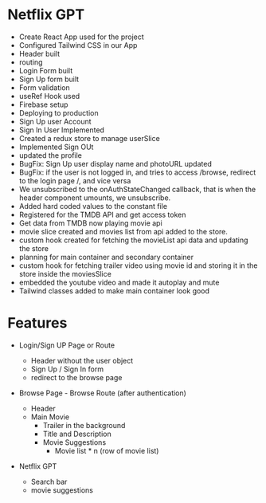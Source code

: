 # Netflix GPT

- Create React App used for the project
- Configured Tailwind CSS in our App
- Header built
- routing 
- Login Form built
- Sign Up form built
- Form validation
- useRef Hook used
- Firebase setup
- Deploying to production
- Sign Up user Account
- Sign In User Implemented
- Created a redux store to manage userSlice
- Implemented Sign OUt
- updated the profile
- BugFix: Sign Up user display name and photoURL updated
- BugFix: if the user is not logged in, and tries to access /browse, redirect to the login page /, and vice versa
- We unsubscribed to the onAuthStateChanged callback, that is when the header component umounts, we unsubscribe.
- Added hard coded values to the constant file
- Registered for the TMDB API and get access token
- Get data from TMDB now playing movie api
- movie slice created and movies list from api added to the store.
- custom hook created for fetching the movieList api data and updating the store
- planning for main container and secondary container
- custom hook for fetching trailer video using movie id and storing it in the store inside the moviesSlice
- embedded the youtube video and made it autoplay and mute
- Tailwind classes added to make main container look good


# Features

- Login/Sign UP Page or Route

  - Header without the user object
  - Sign Up / Sign In form
  - redirect to the browse page

- Browse Page - Browse Route (after authentication)

  - Header
  - Main Movie
    - Trailer in the background
    - Title and Description
    - Movie Suggestions
      - Movie list \* n (row of movie list)

- Netflix GPT
  - Search bar
  - movie suggestions
